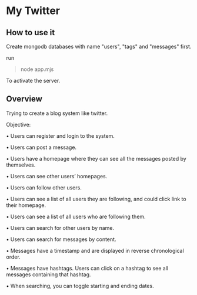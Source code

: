 # My Twitter

## How to use it

Create mongodb databases with name "users", "tags" and "messages" first. 

run 

> node app.mjs

To activate the server. 



## Overview

Trying to create a blog system like twitter. 

Objective:

•	Users can register and login to the system.

•	Users can post a message.

•	Users have a homepage where they can see all the messages posted by themselves.

•	Users can see other users’ homepages.

•	Users can follow other users.

•	Users can see a list of all users they are following, and could click link to their homepage.

•	Users can see a list of all users who are following them.

•	Users can search for other users by name.

•	Users can search for messages by content.

•	Messages have a timestamp and are displayed in reverse chronological order.

•	Messages have hashtags. Users can click on a hashtag to see all messages containing that hashtag.

•	When searching, you can toggle starting and ending dates.

